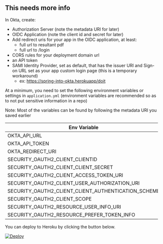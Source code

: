 ## This needs more info

In Okta, create:

* Authorization Server (note the metadata URI for later)
* OIDC Application (note the client id and secret for later)
* Add redirect uris for your app in the OIDC application, at least:
    * full url to resultant pdf
    * full url to /login
* CORS rules for your deployment domain url
* an API token
* SAMl Identity Provider, set as default, that has the issuer URI and Sign-on URL set as your app custom login page (this is a temporary workaround)
    * ex: https://spring-into-okta.herokuapp/doit

At a minimum, you need to set the following environment variables or settings in `application.yml`
(environment variables are recommended so as to not put sensitive information in a repo)

Note: Most of the variables can be found by following the metadata URI you saved earlier

| Env Variable                                         | Yaml property                               |
|------------------------------------------------------|---------------------------------------------|
| OKTA_API_URL                                         | okta.api.url                                |
| OKTA_API_TOKEN                                       | okta.api.token                              |
| OKTA_REDIRECT_URI                                    | okta.redirect.uri                           |
| SECURITY_OAUTH2_CLIENT_CLIENTID                      | security.oauth2.client.clientId             |
| SECURITY_OAUTH2_CLIENT_CLIENT_SECRET                 | security.oauth2.client.clientSecret         |
| SECURITY_OAUTH2_CLIENT_ACCESS_TOKEN_URI              | security.oauth2.client.accessTokenUri       |
| SECURITY_OAUTH2_CLIENT_USER_AUTHORIZATION_URI        | security.oauth2.client.userAuthorizationUri |
| SECURITY_OAUTH2_CLIENT_CLIENT_AUTHENTICATION_SCHEME  | security.oauth2.client.authenticationScheme |
| SECURITY_OAUTH2_CLIENT_SCOPE                         | security.oauth2.client.scope                |
| SECURITY_OAUTH2_RESOURCE_USER_INFO_URI               | security.oauth2.resource.userInfoUri        |
| SECURITY_OAUTH2_RESOURCE_PREFER_TOKEN_INFO           | security.oauth2.resource.preferTokenInfo    |

You can deploy to Heroku by clicking the button below.

[![Deploy](https://www.herokucdn.com/deploy/button.svg)](https://heroku.com/deploy?template=https://github.com/dogeared/spring-into-okta.git)
